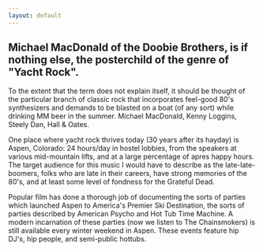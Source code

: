 ```yaml
---
layout: default
---
```


## Michael MacDonald of the Doobie Brothers, is if nothing else, the posterchild of the genre of "Yacht Rock".
To the extent that the term does not explain itself, it should be thought of the particular branch of classic rock that incorporates feel-good 80's synthesizers and demands to be blasted on a boat (of any sort) while drinking MM beer in the summer. Michael MacDonald, Kenny Loggins, Steely Dan, Hall & Oates.

One place where yacht rock thrives today (30 years after its hayday) is Aspen, Colorado: 24 hours/day in hostel lobbies, from the speakers at various mid-mountain lifts, and at a large percentage of apres happy hours. The target audience for this music I would have to describe as the late-late-boomers, folks who are late in their careers, have strong memories of the 80's, and at least some level of fondness for the Grateful Dead.

Popular film has done a thorough job of documenting the sorts of parties which launched Aspen to America's Premier Ski Destination, the sorts of parties described by American Psycho and Hot Tub Time Machine. A modern incarnation of these parties (now we listen to The Chainsmokers) is still available every winter weekend in Aspen. These events feature hip DJ's, hip people, and semi-public hottubs. 